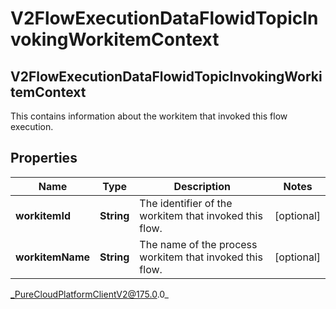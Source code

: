# V2FlowExecutionDataFlowidTopicInvokingWorkitemContext

## V2FlowExecutionDataFlowidTopicInvokingWorkitemContext
This contains information about the workitem that invoked this flow execution.

## Properties

|Name | Type | Description | Notes|
|------------ | ------------- | ------------- | -------------|
| **workitemId** | **String** | The identifier of the workitem that invoked this flow. | [optional] |
| **workitemName** | **String** | The name of the process workitem that invoked this flow. | [optional] |



_PureCloudPlatformClientV2@175.0.0_
